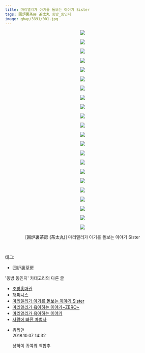 ```yaml
---
title: 마리앨리가 아기를 돌보는 이야기 Sister
tags: 囲炉裏茶房 茶太丸 동방_동인지
image: ghap/3891/001.jpg
---
```

<div class="article">
<p style="text-align: center; clear: none; float: none;"><img src="{{ site.nasurl }}/ghap/3891/001.jpg"/></p>
<p style="text-align: center; clear: none; float: none;"><img src="{{ site.nasurl }}/ghap/3891/002.jpg"/></p>
<p style="text-align: center; clear: none; float: none;"><img src="{{ site.nasurl }}/ghap/3891/003.jpg"/></p>
<p style="text-align: center; clear: none; float: none;"><img src="{{ site.nasurl }}/ghap/3891/004.jpg"/></p>
<p style="text-align: center; clear: none; float: none;"><img src="{{ site.nasurl }}/ghap/3891/005.jpg"/></p>
<p style="text-align: center; clear: none; float: none;"><img src="{{ site.nasurl }}/ghap/3891/006.jpg"/></p>
<p style="text-align: center; clear: none; float: none;"><img src="{{ site.nasurl }}/ghap/3891/007.jpg"/></p>
<p style="text-align: center; clear: none; float: none;"><img src="{{ site.nasurl }}/ghap/3891/008.jpg"/></p>
<p style="text-align: center; clear: none; float: none;"><img src="{{ site.nasurl }}/ghap/3891/009.jpg"/></p>
<p style="text-align: center; clear: none; float: none;"><img src="{{ site.nasurl }}/ghap/3891/010.jpg"/></p>
<p style="text-align: center; clear: none; float: none;"><img src="{{ site.nasurl }}/ghap/3891/011.jpg"/></p>
<p style="text-align: center; clear: none; float: none;"><img src="{{ site.nasurl }}/ghap/3891/012.jpg"/></p>
<p style="text-align: center; clear: none; float: none;"><img src="{{ site.nasurl }}/ghap/3891/013.jpg"/></p>
<p style="text-align: center; clear: none; float: none;"><img src="{{ site.nasurl }}/ghap/3891/014.jpg"/></p>
<p style="text-align: center; clear: none; float: none;"><img src="{{ site.nasurl }}/ghap/3891/015.jpg"/></p>
<p style="text-align: center; clear: none; float: none;"><img src="{{ site.nasurl }}/ghap/3891/016.jpg"/></p>
<p style="text-align: center; clear: none; float: none;"><img src="{{ site.nasurl }}/ghap/3891/017.jpg"/></p>
<p style="text-align: center; clear: none; float: none;"><img src="{{ site.nasurl }}/ghap/3891/018.jpg"/></p>
<p style="text-align: center; clear: none; float: none;"><img src="{{ site.nasurl }}/ghap/3891/019.jpg"/></p>
<p style="text-align: center; clear: none; float: none;"><img src="{{ site.nasurl }}/ghap/3891/020.jpg"/></p>
<p style="text-align: center; clear: none; float: none;"><img src="{{ site.nasurl }}/ghap/3891/021.jpg"/></p>
<p style="text-align: center; clear: none; float: none;"><img src="{{ site.nasurl }}/ghap/3891/022.jpg"/></p>
<p style="text-align: center; clear: none; float: none;">[囲炉裏茶房 (茶太丸)] 마리앨리가 아기를 돌보는 이야기 Sister</p>
<p><br/></p>
</div><div class="tagTrail">
<p>태그: </p>
<ul>
<li>囲炉裏茶房</li>
</ul>
</div><div class="another">
<p>'동방 동인지' 카테고리의 다른 글</p>
<ul>
<li><a href="/2017-10-22-ghap_3894">초방홍마관</a></li>
<li><a href="/2017-10-22-ghap_3892">해피니스</a></li>
<li><a href="/2017-10-22-ghap_3891">마리앨리가 아기를 돌보는 이야기 Sister</a></li>
<li><a href="/2017-10-22-ghap_3890">마리앨리가 육아하는 이야기~ZERO~</a></li>
<li><a href="/2017-10-22-ghap_3889">마리앨리가 육아하는 이야기</a></li>
<li><a href="/2017-10-22-ghap_3888">사랑에 빠진 마법사</a></li>
</ul>
</div><div class="cb_module cb_fluid">
<div class="cb_wrt cb_profile">
<div class="comment">
<ul>
<li class="cb_thumb_off" id="comment15347510">
<div class="cb_comment_area">
<div class="cb_info_area">
<div class="cb_section">
<span class="cb_nick_name">쿼리맨</span>
</div>
<div class="cb_section">
<span class="cb_date">2018.10.07 14:32 </span>
</div>
</div>
<div class="cb_dsc_comment">
<p class="cb_dsc">
											상하이 귀여워 백합추
										</p>
</div>
</div></li>
</ul>
</div>
</div><!-- commentList close -->
</div>